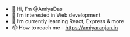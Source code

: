 - 👋 Hi, I’m @AmiyaDas
- 👀 I’m interested in Web development
- 🌱 I’m currently learning React, Express & more
- 📫 How to reach me - https://amiyaranjan.in

<!---
AmiyaDas/AmiyaDas is a ✨ special ✨ repository because its `README.md` (this file) appears on your GitHub profile.
You can click the Preview link to take a look at your changes.
--->
